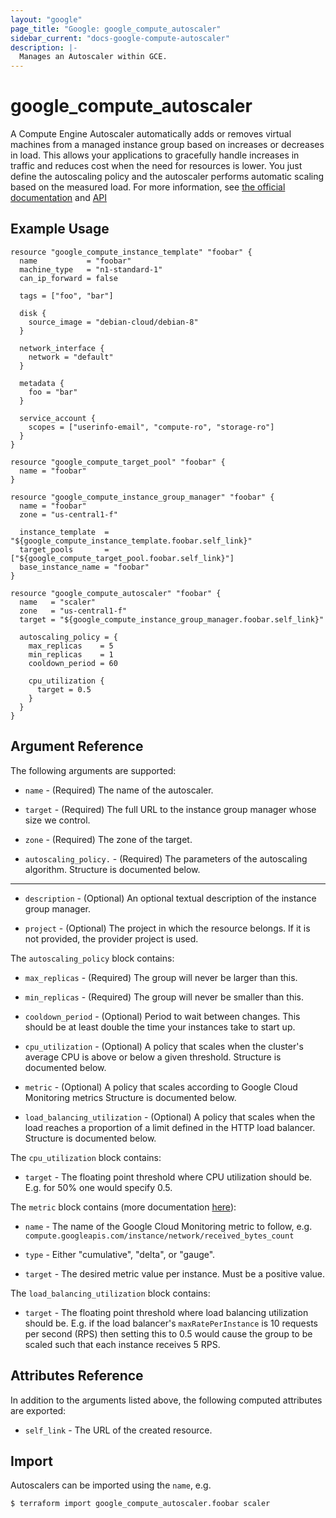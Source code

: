```yaml
---
layout: "google"
page_title: "Google: google_compute_autoscaler"
sidebar_current: "docs-google-compute-autoscaler"
description: |-
  Manages an Autoscaler within GCE.
---
```


# google\_compute\_autoscaler

A Compute Engine Autoscaler automatically adds or removes virtual machines from
a managed instance group based on increases or decreases in load. This allows
your applications to gracefully handle increases in traffic and reduces cost
when the need for resources is lower. You just define the autoscaling policy and
the autoscaler performs automatic scaling based on the measured load. For more
information, see [the official
documentation](https://cloud.google.com/compute/docs/autoscaler/) and
[API](https://cloud.google.com/compute/docs/autoscaler/v1beta2/autoscalers)


## Example Usage

```hcl
resource "google_compute_instance_template" "foobar" {
  name           = "foobar"
  machine_type   = "n1-standard-1"
  can_ip_forward = false

  tags = ["foo", "bar"]

  disk {
    source_image = "debian-cloud/debian-8"
  }

  network_interface {
    network = "default"
  }

  metadata {
    foo = "bar"
  }

  service_account {
    scopes = ["userinfo-email", "compute-ro", "storage-ro"]
  }
}

resource "google_compute_target_pool" "foobar" {
  name = "foobar"
}

resource "google_compute_instance_group_manager" "foobar" {
  name = "foobar"
  zone = "us-central1-f"

  instance_template  = "${google_compute_instance_template.foobar.self_link}"
  target_pools       = ["${google_compute_target_pool.foobar.self_link}"]
  base_instance_name = "foobar"
}

resource "google_compute_autoscaler" "foobar" {
  name   = "scaler"
  zone   = "us-central1-f"
  target = "${google_compute_instance_group_manager.foobar.self_link}"

  autoscaling_policy = {
    max_replicas    = 5
    min_replicas    = 1
    cooldown_period = 60

    cpu_utilization {
      target = 0.5
    }
  }
}
```

## Argument Reference

The following arguments are supported:

* `name` - (Required) The name of the autoscaler.

* `target` - (Required) The full URL to the instance group manager whose size we
  control.

* `zone` - (Required) The zone of the target.

* `autoscaling_policy.` - (Required) The parameters of the autoscaling
  algorithm. Structure is documented below.

- - -

* `description` - (Optional) An optional textual description of the instance
    group manager.

* `project` - (Optional) The project in which the resource belongs. If it
    is not provided, the provider project is used.

The `autoscaling_policy` block contains:

* `max_replicas` - (Required) The group will never be larger than this.

* `min_replicas` - (Required) The group will never be smaller than this.

* `cooldown_period` - (Optional) Period to wait between changes. This should be
  at least double the time your instances take to start up.

* `cpu_utilization` - (Optional) A policy that scales when the cluster's average
  CPU is above or below a given threshold. Structure is documented below.

* `metric` - (Optional) A policy that scales according to Google Cloud
  Monitoring metrics  Structure is documented below.

* `load_balancing_utilization` - (Optional) A policy that scales when the load
  reaches a proportion of a limit defined in the HTTP load balancer. Structure
is documented below.

The `cpu_utilization` block contains:

* `target` - The floating point threshold where CPU utilization should be. E.g.
  for 50% one would specify 0.5.

The `metric` block contains (more documentation
[here](https://cloud.google.com/monitoring/api/metrics)):

* `name` - The name of the Google Cloud Monitoring metric to follow, e.g.
  `compute.googleapis.com/instance/network/received_bytes_count`

* `type` - Either "cumulative", "delta", or "gauge".

* `target` - The desired metric value per instance. Must be a positive value.

The `load_balancing_utilization` block contains:

* `target` - The floating point threshold where load balancing utilization
  should be. E.g. if the load balancer's `maxRatePerInstance` is 10 requests
  per second (RPS) then setting this to 0.5 would cause the group to be scaled
  such that each instance receives 5 RPS.


## Attributes Reference

In addition to the arguments listed above, the following computed attributes are
exported:

* `self_link` - The URL of the created resource.

## Import

Autoscalers can be imported using the `name`, e.g.

```
$ terraform import google_compute_autoscaler.foobar scaler
```

